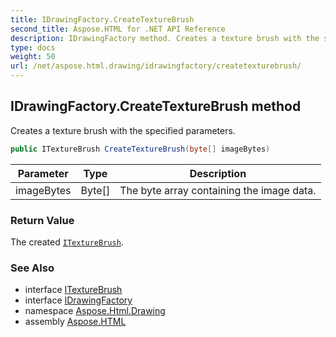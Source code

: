 ```yaml
---
title: IDrawingFactory.CreateTextureBrush
second_title: Aspose.HTML for .NET API Reference
description: IDrawingFactory method. Creates a texture brush with the specified parameters
type: docs
weight: 50
url: /net/aspose.html.drawing/idrawingfactory/createtexturebrush/
---
```

## IDrawingFactory.CreateTextureBrush method

Creates a texture brush with the specified parameters.

```csharp
public ITextureBrush CreateTextureBrush(byte[] imageBytes)
```

| Parameter | Type | Description |
| --- | --- | --- |
| imageBytes | Byte[] | The byte array containing the image data. |

### Return Value

The created [`ITextureBrush`](../../itexturebrush/).

### See Also

* interface [ITextureBrush](../../itexturebrush/)
* interface [IDrawingFactory](../)
* namespace [Aspose.Html.Drawing](../../../aspose.html.drawing/)
* assembly [Aspose.HTML](../../../)
